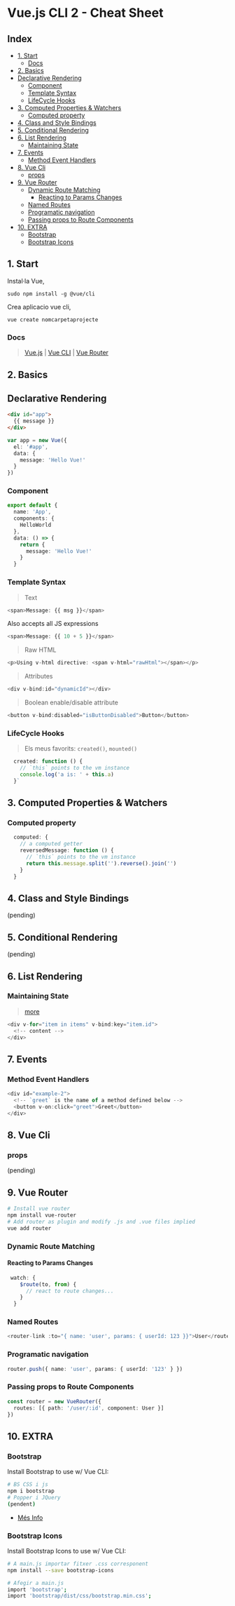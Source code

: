 # Vue.js CLI 2 - Cheat Sheet

## Index

<!-- toc -->

- [1. Start](#1-start)
  * [Docs](#docs)
- [2. Basics](#2-basics)
- [Declarative Rendering](#declarative-rendering)
  * [Component](#component)
  * [Template Syntax](#template-syntax)
  * [LifeCycle Hooks](#lifecycle-hooks)
- [3. Computed Properties & Watchers](#3-computed-properties--watchers)
  * [Computed property](#computed-property)
- [4. Class and Style Bindings](#4-class-and-style-bindings)
- [5. Conditional Rendering](#5-conditional-rendering)
- [6. List Rendering](#6-list-rendering)
  * [Maintaining State](#maintaining-state)
- [7. Events](#7-events)
  * [Method Event Handlers](#method-event-handlers)
- [8. Vue Cli](#8-vue-cli)
  * [props](#props)
- [9. Vue Router](#9-vue-router)
  * [Dynamic Route Matching](#dynamic-route-matching)
    + [Reacting to Params Changes](#reacting-to-params-changes)
  * [Named Routes](#named-routes)
  * [Programatic navigation](#programatic-navigation)
  * [Passing props to Route Components](#passing-props-to-route-components)
- [10. EXTRA](#10-extra)
  * [Bootstrap](#bootstrap)
  * [Bootstrap Icons](#bootstrap-icons)

<!-- tocstop -->

## 1. Start
Instal·la Vue,
```
sudo npm install -g @vue/cli
```
Crea aplicacio vue cli,
```
vue create nomcarpetaprojecte
```
### Docs
>[Vue.js](https://vuejs.org/) | [Vue CLI](https://cli.vuejs.org/guide/) | [Vue Router](https://router.vuejs.org/)

## 2. Basics

## Declarative Rendering
```html
<div id="app">
  {{ message }}
</div>
```
```ts
var app = new Vue({
  el: '#app',
  data: {
    message: 'Hello Vue!'
  }
})
```

### Component
```ts
export default {
  name: 'App',
  components: {
    HelloWorld
  },
  data: () => {
    return {
      message: 'Hello Vue!'
    }
  }
```
### Template Syntax
> Text
```ts
<span>Message: {{ msg }}</span>
```
Also accepts all JS expressions
```ts
<span>Message: {{ 10 + 5 }}</span>
```
> Raw HTML
```ts
<p>Using v-html directive: <span v-html="rawHtml"></span></p>
```
> Attributes
```ts
<div v-bind:id="dynamicId"></div>
```
> Boolean enable/disable attribute
```ts
<button v-bind:disabled="isButtonDisabled">Button</button>
```

### LifeCycle Hooks
> Els meus favorits: `created()`, `mounted()`
```ts
  created: function () {
    // `this` points to the vm instance
    console.log('a is: ' + this.a)
  }`
```

## 3. Computed Properties & Watchers
### Computed property
```ts
  computed: {
    // a computed getter
    reversedMessage: function () {
      // `this` points to the vm instance
      return this.message.split('').reverse().join('')
    }
  }
```

## 4. Class and Style Bindings
(pending)

## 5. Conditional Rendering
(pending) 

## 6. List Rendering

### Maintaining State
> [more](https://vuejs.org/v2/guide/list.html#Maintaining-State)
```ts
<div v-for="item in items" v-bind:key="item.id">
  <!-- content -->
</div>
```

## 7. Events
### Method Event Handlers
```js
<div id="example-2">
  <!-- `greet` is the name of a method defined below -->
  <button v-on:click="greet">Greet</button>
</div>
```

## 8. Vue Cli

### props
(pending)

## 9. Vue Router
```bash
# Install vue router
npm install vue-router
# Add router as plugin and modify .js and .vue files implied 
vue add router
```
### Dynamic Route Matching
#### Reacting to Params Changes
```ts
 watch: {
    $route(to, from) {
      // react to route changes...
    }
  }
```

### Named Routes
```ts
<router-link :to="{ name: 'user', params: { userId: 123 }}">User</router-link>
```

### Programatic navigation
```ts
router.push({ name: 'user', params: { userId: '123' } })
```

### Passing props to Route Components
```ts
const router = new VueRouter({
  routes: [{ path: '/user/:id', component: User }]
})
```

## 10. EXTRA

### Bootstrap
Install Bootstrap to use w/ Vue CLI:
```bash
# BS CSS i js
npm i bootstrap
# Popper i JQuery
(pendent)
```
- [Més Info](https://travishorn.com/adding-bootstrap-to-a-vue-cli-project-98c2a30e0ed0)
### Bootstrap Icons
Install Bootstrap Icons to use w/ Vue CLI:
```bash
# A main.js importar fitxer .css corresponent
npm install --save bootstrap-icons
```

```bash
# Afegir a main.js
import 'bootstrap'; 
import 'bootstrap/dist/css/bootstrap.min.css';
```



